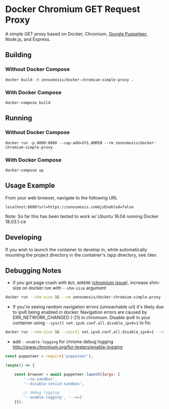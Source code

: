 # Docker Chromium GET Request Proxy

A simple GET proxy based on Docker, Chromium, [Google Puppeteer](https://github.com/GoogleChrome/puppeteer), Node.js, and Express.

## Building

### Without Docker Compose
```
docker build -t zenosmosis/docker-chromium-simple-proxy .
```

### With Docker Compose
```
docker-compose build
```

## Running

### Without Docker Compose

```
docker run -p 8080:8080 --cap-add=SYS_ADMIN --rm zenosmosis/docker-chromium-simple-proxy
```

### With Docker Compose

```
docker-compose up
```

## Usage Example

From your web browser, navigate to the following URL

```
localhost:8080?url=https://zenosmosis.com&jsEnabled=false
```

Note: So far this has been tested to work w/ Ubuntu 16.04 running Docker 18.03.1-ce 

## Developing
If you wish to launch the container to develop in, while automatically mounting the project directory in the container's /app directory, see /dev.

## Debugging Notes

- if you got page crash with `BUS_ADRERR` ([chromium issue](https://bugs.chromium.org/p/chromium/issues/detail?id=571394)), increase shm-size on docker run with `--shm-size` argument

```bash
docker run --shm-size 1G --rm zenosmosis/docker-chromium-simple-proxy
```

- If you're seeing random navigation errors (unreachable url) it's likely due to ipv6 being enabled in docker. Navigation errors are caused by ERR_NETWORK_CHANGED (-21) in chromium. Disable ipv6 in your container using `--sysctl net.ipv6.conf.all.disable_ipv6=1` to fix:
```bash
docker run --shm-size 1G --sysctl net.ipv6.conf.all.disable_ipv6=1 --rm zenosmosis/docker-chromium-simple-proxy
```

- add `--enable-logging` for chrome debug logging http://www.chromium.org/for-testers/enable-logging

```js
const puppeteer = require('puppeteer');

(async() => {

    const browser = await puppeteer.launch({args: [
        '--no-sandbox',
        '--disable-setuid-sandbox',

        // debug logging
        '--enable-logging', '--v=1'
    ]});

```